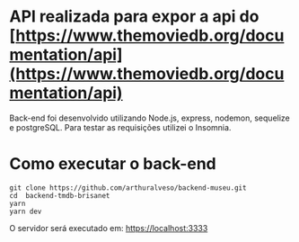 # API realizada para expor a api do [https://www.themoviedb.org/documentation/api](https://www.themoviedb.org/documentation/api)

Back-end foi desenvolvido utilizando Node.js, express, nodemon, sequelize e postgreSQL. Para testar as requisições utilizei o Insomnia.
# Como executar o back-end

```
git clone https://github.com/arthuralveso/backend-museu.git
cd  backend-tmdb-brisanet
yarn
yarn dev
```

O servidor será executado em: [https://localhost:3333](https://localhost:3333)
